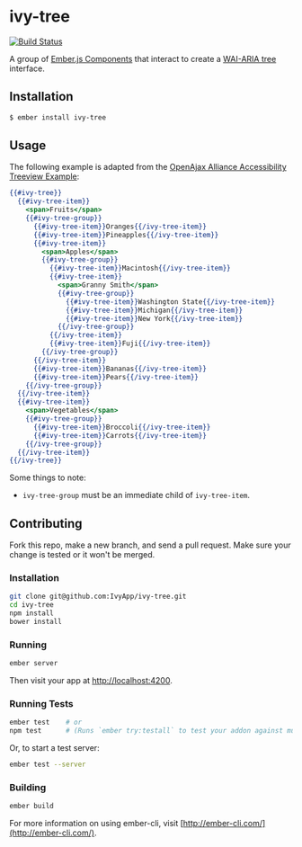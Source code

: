 # ivy-tree

[![Build Status](https://travis-ci.org/IvyApp/ivy-tree.svg?branch=master)](https://travis-ci.org/IvyApp/ivy-tree)

A group of [Ember.js Components] that interact to create a [WAI-ARIA tree]
interface.

## Installation

```sh
$ ember install ivy-tree
```

## Usage

The following example is adapted from the [OpenAjax Alliance Accessibility
Treeview Example][tree example]:

```handlebars
{{#ivy-tree}}
  {{#ivy-tree-item}}
    <span>Fruits</span>
    {{#ivy-tree-group}}
      {{#ivy-tree-item}}Oranges{{/ivy-tree-item}}
      {{#ivy-tree-item}}Pineapples{{/ivy-tree-item}}
      {{#ivy-tree-item}}
        <span>Apples</span>
        {{#ivy-tree-group}}
          {{#ivy-tree-item}}Macintosh{{/ivy-tree-item}}
          {{#ivy-tree-item}}
            <span>Granny Smith</span>
            {{#ivy-tree-group}}
              {{#ivy-tree-item}}Washington State{{/ivy-tree-item}}
              {{#ivy-tree-item}}Michigan{{/ivy-tree-item}}
              {{#ivy-tree-item}}New York{{/ivy-tree-item}}
            {{/ivy-tree-group}}
          {{/ivy-tree-item}}
          {{#ivy-tree-item}}Fuji{{/ivy-tree-item}}
        {{/ivy-tree-group}}
      {{/ivy-tree-item}}
      {{#ivy-tree-item}}Bananas{{/ivy-tree-item}}
      {{#ivy-tree-item}}Pears{{/ivy-tree-item}}
    {{/ivy-tree-group}}
  {{/ivy-tree-item}}
  {{#ivy-tree-item}}
    <span>Vegetables</span>
    {{#ivy-tree-group}}
      {{#ivy-tree-item}}Broccoli{{/ivy-tree-item}}
      {{#ivy-tree-item}}Carrots{{/ivy-tree-item}}
    {{/ivy-tree-group}}
  {{/ivy-tree-item}}
{{/ivy-tree}}
```

Some things to note:

* `ivy-tree-group` must be an immediate child of `ivy-tree-item`.

## Contributing

Fork this repo, make a new branch, and send a pull request. Make sure your
change is tested or it won't be merged.

### Installation

```sh
git clone git@github.com:IvyApp/ivy-tree.git
cd ivy-tree
npm install
bower install
```

### Running

```sh
ember server
```

Then visit your app at [http://localhost:4200](http://localhost:4200).

### Running Tests

```sh
ember test    # or
npm test      # (Runs `ember try:testall` to test your addon against multiple Ember versions)
```


Or, to start a test server:

```sh
ember test --server
```

### Building

```sh
ember build
```

For more information on using ember-cli, visit
[http://ember-cli.com/](http://ember-cli.com/).

[Ember.js Components]: http://emberjs.com/guides/components/
[WAI-ARIA tree]: http://www.w3.org/TR/wai-aria/roles#tree
[tree example]: http://oaa-accessibility.org/examplep/treeview1/
